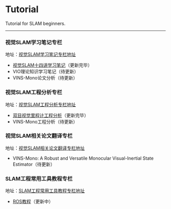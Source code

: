 # Tutorial

Tutorial for SLAM beginners.

---

### 视觉SLAM学习笔记专栏

地址：[视觉SLAM学习笔记专栏地址](https://www.bilibili.com/read/readlist/rl479898)

- [视觉SLAM十四讲学习笔记](https://www.bilibili.com/read/cv13634926)（更新完毕）
- VIO理论知识学习笔记（待更新）
- VINS-Mono论文分析（待更新）





### 视觉SLAM工程分析专栏

地址：[视觉SLAM工程分析专栏地址](https://www.bilibili.com/read/readlist/rl484888)

- [双目视觉里程计工程分析](https://www.bilibili.com/read/cv13938243)（更新完毕）
- VINS-Mono工程分析（待更新）





### 视觉SLAM相关论文翻译专栏

地址：[视觉SLAM相关论文翻译专栏地址](https://www.bilibili.com/read/readlist/rl490613)

- VINS-Mono: A Robust and Versatile Monocular Visual-Inertial State Estimator（待更新）





### SLAM工程常用工具教程专栏

地址：[SLAM工程常用工具教程专栏地址](https://www.bilibili.com/read/readlist/rl484905)

- [ROS教程](https://www.bilibili.com/read/cv13857776)（更新中）
